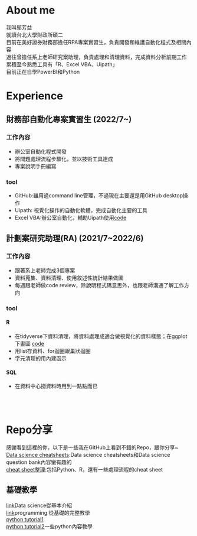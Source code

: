 # About me
我叫鄔芳益<br>
就讀台北大學財政所碩二<br>
目前在美好證券財務部擔任RPA專案實習生，負責開發和維護自動化程式及相關內容<br>
過往曾擔任系上老師研究案助理，負責處理和清理資料，完成資料分析前期工作<br>
累積至今熟悉工具有「R、Excel VBA、Uipath」<br>
目前正在自學PowerBI和Python
# Experience
## 財務部自動化專案實習生 (2022/7~)
### 工作內容
- 辦公室自動化程式開發
- 將問題處理流程步驟化，並以技術工具達成
- 專案說明手冊編寫

### tool
- GitHub:雖用過command line管理，不過現在主要還是用GitHub desktop操作
- Uipath: 視覺化操作的自動化軟體，完成自動化主要的工具
- Excel VBA:辦公室自動化，輔助Uipath使用[code](./RPA_Intern/VBA_月結後續.txt)

## 計劃案研究助理(RA) (2021/7~2022/6)
### 工作內容
- 跟著系上老師完成3個專案
- 資料蒐集、資料清理、使用敘述性統計結果做圖
- 每週跟老師做code review，除說明程式碼意思外，也跟老師溝通了解工作方向

### tool
#### R
- 在tidyverse下資料清理，將資料處理成適合做視覺化的資料樣態；在ggplot下畫圖 [code](./Reseach_Assistant/land/220526_RA_以縣市層級敘述性統計.R)
- 用list存資料、for迴圈跟巢狀迴圈
- 字元清理的用內建函示

#### SQL
- 在資料中心撈資料時用到一點點而已

<br><br>


# Repo分享
感謝看到這裡的你，以下是一些我在GitHub上看到不錯的Repo，跟你分享~<br>
[Data science cheatsheets](https://github.com/khanhnamle1994/cracking-the-data-science-interview#data-science-case-studies):Data science cheatsheets和Data science question bank內容蠻有趣的<br>
[cheat sheet整理](https://github.com/FavioVazquez/ds-cheatsheets):包括Python、R，還有一些處理流程的cheat sheet


## 基礎教學

[link](https://github.com/microsoft/Data-Science-For-Beginners)Data science從基本介紹<br>
[link](https://github.com/jwasham/coding-interview-university)programming 從基礎的完整教學<br>
[python tutorial1](https://github.com/vinta/awesome-python)<br>
[python tutorial2](https://github.com/TheAlgorithms/Python)一些python內容教學<br>

